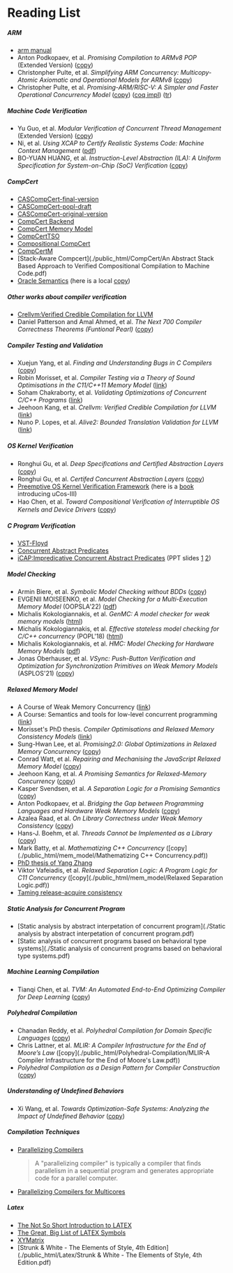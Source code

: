 # Reading List

##### ARM 

- [arm manual](./public_html/ARM/arm_manual.pdf)
- Anton Podkopaev, et al. *Promising Compilation to ARMv8 POP* (Extended Version) ([copy](./public_html/ARM/ecoop2017-arm-full.pdf))
- Christonpher Pulte, et al. *Simplifying ARM Concurrency: Multicopy-Atomic Axiomatic and Operational Models for ARMv8* ([copy](./public_html/ARM/Simplifying-ARM-Concurrency-Multicopy-Atomic.pdf))
- Christopher Pulte, et al. *Promising-ARM/RISC-V: A Simpler and Faster Operational Concurrency Model* ([copy](./public_html/mem_model/Promising-ARM_RISC-V.pdf)) ([coq impl](https://github.com/snu-sf/promising-arm/)) ([tr](https://www.cl.cam.ac.uk/~jp622/promising-arm-riscv.pdf))

##### Machine Code Verification 

- Yu Guo, et al. *Modular Verification of Concurrent Thread Management* (Extended Version) ([copy](./public_html/Certi-Machine-Code/Module_Verification_of_Concurrent_Thread_Management.pdf))
- Ni, et al. *Using XCAP to Certify Realistic Systems Code: Machine Context Management* ([pdf](http://flint.cs.yale.edu/certikos/publications/mctxtr.pdf))
- BO-YUAN HUANG, et al. *Instruction-Level Abstraction (ILA): A Uniform Specification for System-on-Chip (SoC) Verification* ([copy](.\public_html\Certi-Machine-Code\ILA.pdf))

##### CompCert 

- [CASCompCert-final-version](./public_html/CompCert/CASComp.pdf)
- [CASCompCert-popl-draft](./public_html/CompCert/paper.pdf)
- [CASCompCert-original-version](./public_html/CompCert/TR-Jiang.pdf)
- [CompCert Backend](./public_html/CompCert/compcert-backend.pdf)
- [CompCert Memory Model](./public_html/CompCert/compcert-memory-model.pdf)
- [CompCertTSO](./public_html/CompCert/CompCertTSO.pdf)
- [Compositional CompCert](https://www.cs.princeton.edu/~appel/papers/compcomp.pdf)
- [CompCertM](https://sf.snu.ac.kr/compcertm/)
- [Stack-Aware Compcert](./public_html/CompCert/An Abstract Stack Based Approach to Verified Compositional Compilation to Machine Code.pdf)
- [Oracle Semantics](https://www.cs.princeton.edu/~appel/papers/concurrent.pdf) (here is a local [copy](./public_html/CompCert/Oracle-Semantics.pdf)) 

##### Other works about compiler verification

- [Crellvm:Verified Credible Compilation for LLVM](https://sf.snu.ac.kr/publications/crellvm.pdf)
- Daniel Patterson and Amal Ahmed, et al. *The Next 700 Compiler Correctness Theorems (Funtional Pearl)* ([copy](./Compiler/next700ccc.pdf))

##### Compiler Testing and Validation

- Xuejun Yang, et al. *Finding and Understanding Bugs in C Compilers* ([copy](./public_html/Compiler%20Testing%20and%20Validation/pldi11-preprint.pdf))
- Robin Morisset, et al. *Compiler Testing via a Theory of Sound Optimisations in the C11/C++11 Memory Model* ([link](https://fzn.fr/projects/wmc/readings/pldi13.pdf))
- Soham Chakraborty, et al. *Validating Optimizations of Concurrent C/C++ Programs* ([link](https://plv.mpi-sws.org/validc/paper.pdf))
- Jeehoon Kang, et al. *Crellvm: Verified Credible Compilation for LLVM* ([link](https://sf.snu.ac.kr/crellvm/))
- Nuno P. Lopes, et al. *Alive2: Bounded Translation Validation for LLVM* ([link](https://sf.snu.ac.kr/publications/alive2.pdf)) 

##### OS Kernel Verification

- Ronghui Gu, et al. *Deep Speciﬁcations and Certiﬁed Abstraction Layers* ([copy](./public_html/OSVeri/dscal-tr.pdf))
- Ronghui Gu, et al. *Certifed Concurrent Abstraction Layers* ([copy](./public_html/OSVeri/Certified_Concurrent_Abstract_Layer.pdf))
- [Preemptive OS Kernel Verification Framework](./public_html/OSVeri/framework.pdf) (here is a [book](./public_html/OSVeri/uCOS-III.pdf) introducing uCos-III)
- Hao Chen, et al. *Toward Compositional Veriﬁcation of Interruptible OS Kernels and Device Drivers* ([copy](./public_html/OSVeri/Toward_Compositional_Veriﬁcation_of_Interruptible_OS_Kernels_and_Device_Drivers.pdf))

##### C Program Verification

- [VST-Floyd](./public_html/Verify-C/VST-Floyd.pdf)
- [Concurrent Abstract Predicates](./public_html/Verify-C/CAP.pdf)
- [iCAP:Impredicative Concurrent Abstract Predicates](./public_html/Verify-C/iCAP.pdf) (PPT slides [1](./public_html/Verify-C/iCAP-slides1.pdf) [2](./public_html/Verify-C/iCAP-slides2.pdf))

##### Model Checking

- Armin Biere, et al. *Symbolic Model Checking without BDDs* ([copy](./public_html/ModelChecking/Biere-TACAS99.pdf))
- EVGENII MOISEENKO, et al. *Model Checking for a Multi-Execution Memory Model* (OOPSLA'22) ([pdf](https://people.mpi-sws.org/~viktor/papers/oopsla2022-wmc.pdf))
- Michalis Kokologiannakis, et al. *GenMC: A model checker for weak memory models* ([html](https://plv.mpi-sws.org/genmc/))
- Michalis Kokologiannakis, et al. *Effective stateless model checking for C/C++ concurrency* (POPL'18) ([html](https://plv.mpi-sws.org/rcmc/))
- Michalis Kokologiannakis, et al. *HMC: Model Checking for Hardware Memory Models* ([pdf](https://people.mpi-sws.org/~viktor/papers/asplos2020-hmc.pdf))
- Jonas Oberhauser, et al. *VSync: Push-Button Verification and Optimization for Synchronization Primitives on Weak Memory Models* (ASPLOS'21) ([copy](./public_html/ModelChecking/VSync.pdf))

##### Relaxed Memory Model

- A Course of Weak Memory Concurrency ([link](https://people.mpi-sws.org/~viktor/wmc/))
- A Course: Semantics and tools for low-level concurrent programming ([link](https://fzn.fr/teaching/lyon13/))
- Morisset's PhD thesis. *Compiler Optimisations and Relaxed Memory Consistency Models* ([link](https://fzn.fr/students/morisset-phd.pdf))
- Sung-Hwan Lee, et al. *Promising2.0: Global Optimizations in Relaxed Memory Concurrency* ([copy](./public_html/mem_model/promising2.pdf))
- Conrad Watt, et al. *Repairing and Mechanising the JavaScript Relaxed Memory Model* ([copy](./public_html/mem_model/JavaScript-Relaxed-Memory-Model-PLDI-2020.pdf)) 
- Jeehoon Kang, et al. *A Promising Semantics for Relaxed-Memory Concurrency* ([copy](./public_html/mem_model/A_Promising_Semantics_for_Relaxed-Memory_Concurrency.pdf))
- Kasper Svendsen, et al. *A Separation Logic for a Promising Semantics* ([copy](./public_html/mem_model/A_Separation_Logic_for_a_Promising_Semantics.pdf))
- Anton Podkopaev, et al. *Bridging the Gap between Programming Languages and Hardware Weak Memory Models* ([copy](./public_html/mem_model/pl_mem.pdf))
- Azalea Raad, et al. *On Library Correctness under Weak Memory Consistency* ([copy](./public_html/mem_model/Libraries-POPL-2019.pdf))
- Hans-J. Boehm, et al. *Threads Cannot be Implemented as a Library* ([copy](./public_html/mem_model/Threads_can't_be_implemented_as_a_library.pdf))
- Mark Batty, et al. *Mathematizing C++ Concurrency* ([copy](./public_html/mem_model/Mathematizing C++ Concurrency.pdf))
- [PhD thesis of Yang Zhang](./public_html/mem_model/张扬论文_v3.pdf)
- Viktor Vafeiadis, et al. *Relaxed Separation Logic: A Program Logic for C11 Concurrency* ([copy](./public_html/mem_model/Relaxed Separation Logic.pdf))
- [Taming release-acquire consistency](https://www.cs.tau.ac.il/~orilahav/papers/popl16.pdf)

##### Static Analysis for Concurrent Program

- [Static analysis by abstract interpetation of concurrent program](./Static analysis by abstract interpetation of concurrent program.pdf)
- [Static analysis of concurrent programs based on behavioral type systems](./Static analysis of concurrent programs based on behavioral type systems.pdf)

##### Machine Learning Compilation

- Tianqi Chen, et al. *TVM: An Automated End-to-End Optimizing  Compiler for Deep Learning* ([copy](./public_html/MLC/osdi18-chen.pdf))

##### Polyhedral Compilation

- Chanadan Reddy, et al. *Polyhedral Compilation for Domain Specific Languages* ([copy](./public_html/Polyhedral-Compilation/Polyhedral%20Compilation%20for%20Domain%20Specific%20Languages.pdf))
- Chris Lattner, et al. *MLIR: A Compiler Infrastructure for the End of Moore’s Law* ([copy](./public_html/Polyhedral-Compilation/MLIR-A Compiler Infrastructure for the End of Moore's Law.pdf))
- *Polyhedral Compilation as a Design Pattern for Compiler Construction* ([copy](./public_html/Polyhedral-Compilation/albert_cohen_slides.pdf))

##### Understanding of Undefined Behaviors

- Xi Wang, et al. *Towards Optimization-Safe Systems: Analyzing the Impact of Undefined Behavior* ([copy](./public_html/Undefined%20behaviors/stack_sosp13.pdf))

##### Compilation Techniques

- [Parallelizing Compilers](https://cseweb.ucsd.edu//~berman/cse260/parcomp.html)

  > A "parallelizing compiler" is typically a compiler that finds parallelism in a sequential program and generates appropriate code for a parallel computer.

- [Parallelizing Compilers for Multicores](./Compiler/slides1-169.pdf)

##### Latex

- [The Not So Short Introduction to LATEX](./public_html/Latex/lshort.pdf)
- [The Great, Big List of LATEX Symbols ](./public_html/Latex/LaTex_symbols.pdf)
- [XYMatrix](./public_html/Latex/xymatrix.pdf)
- [Strunk & White - The Elements of Style, 4th Edition](./public_html/Latex/Strunk & White - The Elements of Style, 4th Edition.pdf)

